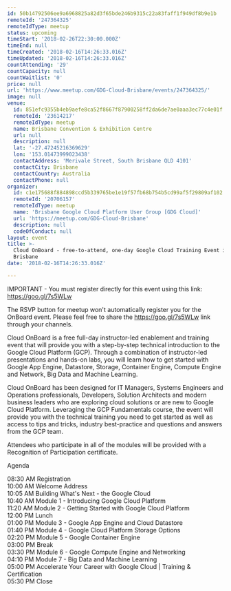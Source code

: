 ```yaml
---
id: 50b14792506ee9a6968825a82d3f65bde246b9315c22a83faff1f949df8b9e1b
remoteId: '247364325'
remoteIdType: meetup
status: upcoming
timeStart: '2018-02-26T22:30:00.000Z'
timeEnd: null
timeCreated: '2018-02-16T14:26:33.016Z'
timeUpdated: '2018-02-16T14:26:33.016Z'
countAttending: '29'
countCapacity: null
countWaitlist: '0'
price: null
url: 'https://www.meetup.com/GDG-Cloud-Brisbane/events/247364325/'
image: null
venue:
  id: 851efc9355b4eb9aefe8ca52f8667f87900258ff2da6de7ae0aaa3ec77c4e01f
  remoteId: '23614217'
  remoteIdType: meetup
  name: Brisbane Convention & Exhibition Centre
  url: null
  description: null
  lat: '-27.47245216369629'
  lon: '153.01473999023438'
  contactAddress: 'Merivale Street, South Brisbane QLD 4101'
  contactCity: Brisbane
  contactCountry: Australia
  contactPhone: null
organizer:
  id: c1e175688f884898ccd5b339765be1e19f57fb68b754b5cd99af5f29809af102
  remoteId: '20706157'
  remoteIdType: meetup
  name: 'Brisbane Google Cloud Platform User Group [GDG Cloud]'
  url: 'https://meetup.com/GDG-Cloud-Brisbane'
  description: null
  codeOfConduct: null
layout: event
title: >-
  Cloud OnBoard - free-to-attend, one-day Google Cloud Training Event in
  Brisbane
date: '2018-02-16T14:26:33.016Z'

---
```

<p>IMPORTANT - You must register directly for this event using this link: <a href="https://goo.gl/7s5WLw" class="linkified">https://goo.gl/7s5WLw</a></p> <p>The RSVP button for meetup won't automatically register you for the OnBoard event. Please feel free to share the <a href="https://goo.gl/7s5WLw" class="linkified">https://goo.gl/7s5WLw</a> link through your channels.</p> <p>Cloud OnBoard is a free full-day instructor-led enablement and training event that will provide you with a step-by-step technical introduction to the Google Cloud Platform (GCP). Through a combination of instructor-led presentations and hands-on labs, you will learn how to get started with Google App Engine, Datastore, Storage, Container Engine, Compute Engine and Network, Big Data and Machine Learning.</p> <p>Cloud OnBoard has been designed for IT Managers, Systems Engineers and Operations professionals, Developers, Solution Architects and modern business leaders who are exploring cloud solutions or are new to Google Cloud Platform. Leveraging the GCP Fundamentals course, the event will provide you with the technical training you need to get started as well as access to tips and tricks, industry best-practice and questions and answers from the GCP team.</p> <p>Attendees who participate in all of the modules will be provided with a Recognition of Participation certificate.</p> <p>Agenda</p> <p>08:30 AM Registration<br/>10:00 AM Welcome Address<br/>10:05 AM Building What's Next - the Google Cloud<br/>10:40 AM Module 1 - Introducing Google Cloud Platform<br/>11:20 AM Module 2 - Getting Started with Google Cloud Platform<br/>12:00 PM Lunch<br/>01:00 PM Module 3 - Google App Engine and Cloud Datastore<br/>01:40 PM Module 4 - Google Cloud Platform Storage Options<br/>02:20 PM Module 5 - Google Container Engine<br/>03:00 PM Break<br/>03:30 PM Module 6 - Google Compute Engine and Networking<br/>04:10 PM Module 7 - Big Data and Machine Learning<br/>05:00 PM Accelerate Your Career with Google Cloud | Training &amp; Certification<br/>05:30 PM Close</p>
